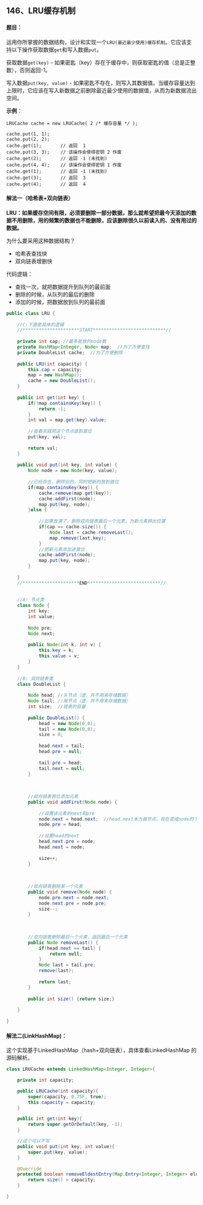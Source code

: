 ## 146、LRU缓存机制

#### 题目：

运用你所掌握的数据结构，设计和实现一个`LRU(最近最少使用)缓存机制`。它应该支持以下操作获取数据`get`和写入数据`put`。

获取数据`get(key)` - 如果密匙（key）存在于缓存中，则获取密匙的值（总是正整数），否则返回-1。

写入数据`put(key, value)` - 如果密匙不存在，则写入其数据值。当缓存容量达到上限时，它应该在写入新数据之前删除最近最少使用的数据值，从而为新数据流出空间。

**示例**：

```
LRUCache cache = new LRUCache( 2 /* 缓存容量 */ );

cache.put(1, 1);
cache.put(2, 2);
cache.get(1);       // 返回  1
cache.put(3, 3);    // 该操作会使得密钥 2 作废
cache.get(2);       // 返回 -1 (未找到)
cache.put(4, 4);    // 该操作会使得密钥 1 作废
cache.get(1);       // 返回 -1 (未找到)
cache.get(3);       // 返回  3
cache.get(4);       // 返回  4

```



#### 解法一（哈希表+双向链表）



**LRU：如果缓存空间有限，必须要删除一部分数据，那么就希望把最今天添加的数据不用删除，用的频繁的数据也不能删除，应该删除很久以前读入的、没有用过的数据。**



为什么要采用这种数据结构？

- 哈希表查找快
- 双向链表增删快



代码逻辑：

- 查找一次，就把数据提升到队列的最前面
- 删除的时候，从队列的最后的删除
- 添加的时候，把数据放到队列的最前面

```java
public class LRU {
	
	//C:下面是具体的逻辑
	//*********************START***************************//
	
	private int cap; //最多能放的node数
	private HashMap<Integer, Node> map;  //为了方便查找
	private DoubleList cache;  //为了方便删除
	
    public LRU(int capacity) {
    	this.cap = capacity;
    	map = new HashMap();
    	cache = new DoubleList();
    }
    
    public int get(int key) {
    	if(!map.containsKey(key)) {
    		return -1;
    	}
    	int val = map.get(key).value;
    	
    	//查看完就把这个节点放到首位
    	put(key, val);
    	
        return val;
    }
    
    public void put(int key, int value) {
        Node node = new Node(key, value);
        
        //已经存在，删除旧的，同时把新的放到首位
        if(map.containsKey(key)) {
        	cache.remove(map.get(key));
        	cache.addFirst(node);
        	map.put(key, node);
        }else {
        	
        	//如果放满了，删除双向链表最后一个元素，为新元素移出位置
        	if(cap == cache.size()) {
        		Node last = cache.removeLast();
        		map.remove(last.key);
        	}
        	//把新元素添加进首位
        	cache.addFirst(node);
        	map.put(key, node);
		}
        
    }
    //*********************END***************************//
	
    
	//A: 节点类
	class Node {
		int key;
		int value;
		
		Node pre;
		Node next;
		
		public Node(int k, int v) {
			this.key = k;
			this.value = v;
		}
 	}
	
	//B: 双向链表类
	class DoubleList {
		
		Node head; //头节点（虚，并不用来存储数据）
		Node tail; //尾节点（虚，并不用来存储数据）
		int size;  //链表的容量
		
		public DoubleList() {
			head = new Node(0,0);
			tail = new Node(0,0);
			size = 0;
			
			head.next = tail;
			head.pre = null;
			
			tail.pre = head;
			tail.next = null;
		}
		
		
		
		//双向链表首位添加元素
		public void addFirst(Node node) {
			
			//设置该元素的next和pre
			node.next = head.next;  //head.next本为首节点，现在变成node的下一个节点（第二个节点）
			node.pre = head;
			
			//设置head的next
			head.next.pre = node;
			head.next = node;
			
			size++;
		}
		
		
		
		//双向链表删除某一个元素
		public void remove(Node node) {
			node.pre.next = node.next;
			node.next.pre = node.pre;
			size--;
		}
		
		
		
		//双向链表删除最后一个元素，返回最后一个元素
		public Node removeLast() {
			if(head.next == tail) {
				return null;
			}
			Node last = tail.pre;
			remove(last);
		
			return last;
		}
		
		public int size() {return size;}
		
	}
	
}

```



#### 解法二(LinkHashMap)：

这个实现基于LinkedHashMap（hash+双向链表），具体查看LinkedHashMap 的源码解析。

```java
class LRUCache extends LinkedHashMap<Integer, Integer>{

    private int capacity;

    public LRUCache(int capacity){
        super(capacity, 0.75F, true);
        this.capacity = capacity;
    }

    public int get(int key){
        return super.getOrDefault(key, -1);
    }

    //这个可以不写
    public void put(int key, int value){
        super.put(key, value);
    }

    @Override
    protected boolean removeEldestEntry(Map.Entry<Integer, Integer> eldeset){
        return size() > capacity;
    }

}
```

